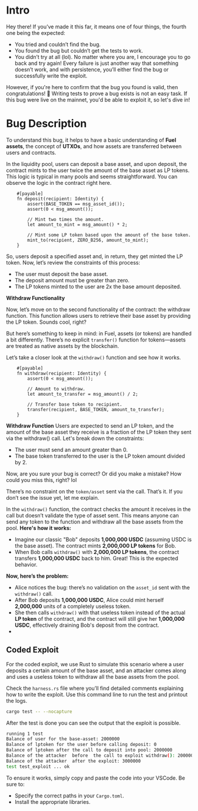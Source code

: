 # Intro
Hey there! If you’ve made it this far, it means one of four things, the fourth one being the expected:

- You tried and couldn’t find the bug.
- You found the bug but couldn’t get the tests to work.
- You didn’t try at all (lol).
No matter where you are, I encourage you to go back and try again! Every failure is just another way that something doesn’t work, and with persistence, you’ll either find the bug or successfully write the exploit.

However, if you're here to confirm that the bug you found is valid, then congratulations! 🎉 Writing tests to prove a bug exists is not an easy task. If this bug were live on the mainnet, you'd be able to exploit it, so let's dive in!


# Bug Description

To understand this bug, it helps to have a basic understanding of **Fuel assets**, the concept of **UTXOs**, and how assets are transferred between users and contracts.

In the liquidity pool, users can deposit a base asset, and upon deposit, the contract mints to the user twice the amount of the base asset as LP tokens. This logic is typical in many pools and seems straightforward. You can observe the logic in the contract right here.
```sway
    #[payable]
    fn deposit(recipient: Identity) {
        assert(BASE_TOKEN == msg_asset_id());
        assert(0 < msg_amount());
 
        // Mint two times the amount.
        let amount_to_mint = msg_amount() * 2;
 
        // Mint some LP token based upon the amount of the base token.
        mint_to(recipient, ZERO_B256, amount_to_mint);
    }
```

So, users deposit a specified asset and, in return, they get minted the LP token. Now, let’s review the constraints of this process:

- The user must deposit the base asset.
- The deposit amount must be greater than zero.
- The LP tokens minted to the user are 2x the base amount deposited.
  
**Withdraw Functionality**



Now, let’s move on to the second functionality of the contract: the withdraw function. This function allows users to retrieve their base asset by providing the LP token. Sounds cool, right?

But here’s something to keep in mind: in Fuel, assets (or tokens) are handled a bit differently. There’s no explicit `transfer()` function for tokens—assets are treated as native assets by the blockchain.

Let’s take a closer look at the `withdraw()` function and see how it works.
```sway
    #[payable]
    fn withdraw(recipient: Identity) {
        assert(0 < msg_amount());
 
        // Amount to withdraw.
        let amount_to_transfer = msg_amount() / 2;
 
        // Transfer base token to recipient.
        transfer(recipient, BASE_TOKEN, amount_to_transfer);
    }
```

**Withdraw Function**
Users are expected to send an LP token, and the amount of the base asset they receive is a fraction of the LP token they sent via the withdraw() call. Let's break down the constraints:

- The user must send an amount greater than 0.
- The base token transferred to the user is the LP token amount divided by 2.
  
Now, are you sure your bug is correct? Or did you make a mistake? How could you miss this, right? lol

There’s no constraint on the `token/asset` sent via the call. That’s it. If you don’t see the issue yet, let me explain.

In the `withdraw()` function, the contract checks the amount it receives in the call but doesn’t validate the type of asset sent. This means anyone can send any token to the function and withdraw all the base assets from the pool.
**Here's how it works:**


- Imagine our classic "Bob" deposits **1,000,000 USDC** (assuming USDC is the base asset). The contract mints **2,000,000 LP tokens** for Bob.
- When Bob calls `withdraw()` with **2,000,000 LP tokens**, the contract transfers **1,000,000 USDC** back to him. Great! This is the expected behavior.



**Now, here’s the problem:**



- Alice notices the bug: there’s no validation on the `asset_id` sent with the `withdraw()` call.
- After Bob deposits **1,000,000 USDC**, Alice could mint herself **2,000,000** units of a completely useless token.
- She then calls `withdraw()` with that useless token instead of the actual **LP token** of the contract, and the contract will still give her **1,000,000 USDC**, effectively draining Bob's deposit from the contract.
- 
## Coded Exploit
For the coded exploit, we use Rust to simulate this scenario where a user deposits a certain amount of the base asset, and an attacker comes along and uses a useless token to withdraw all the base assets from the pool.

Check the `harness.rs` file where you’ll find detailed comments explaining how to write the exploit.
Use this command line to run the test and printout the logs.
```bash
cargo test -- --nocapture
```

After the test is done you can see the output that the exploit is possible.


```bash
running 1 test
Balance of user for the base-asset: 2000000
Balance of lptoken for the user before calling deposit: 0
Balance of lptoken after the call to deposit into pool: 2000000
Balance of the attacker  before  the call to exploit withdraw(): 2000000
Balance of the attacker  after the exploit: 3000000
test test_exploit ... ok

```

To ensure it works, simply copy and paste the code into your VSCode. Be sure to:

- Specify the correct paths in your `Cargo.toml`.
- Install the appropriate libraries.


